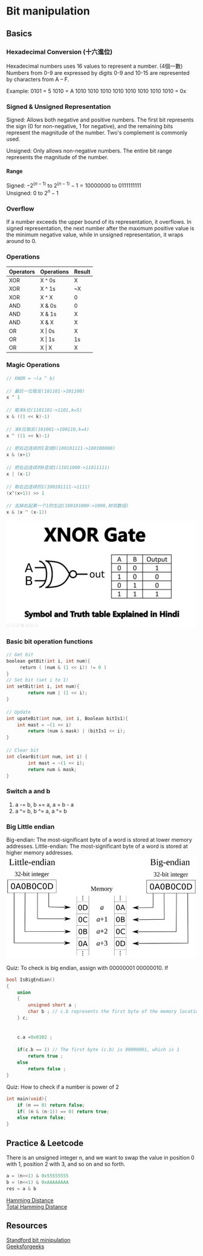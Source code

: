 # Bit manipulation

## Basics
### Hexadecimal Conversion (十六進位)
Hexadecimal numbers uses 16 values to represent a number. (4個一數) Numbers from 0-9 are expressed by digits 0-9 and 10-15 are represented by characters from A – F.

Example: 
0101 = 5
1010 = A
1010 1010 1010 1010 1010 1010 1010 1010 = 0x
### Signed & Unsigned Representation
Signed: Allows both negative and positive numbers. The first bit represents the sign (0 for non-negative, 1 for negative), and the remaining bits represent the magnitude of the number. Two's complement is commonly used.

Unsigned: Only allows non-negative numbers. The entire bit range represents the magnitude of the number.

#### Range
Signed: $-2^{(n-1)} \text{ to } 2^{(n-1)} - 1 = 10000000 \text{ to } 0111111111$ <br>
Unsigned: $0 \text{ to } 2^n - 1$

### Overflow 
If a number exceeds the upper bound of its representation, it overflows. In signed representation, the next number after the maximum positive value is the minimum negative value, while in unsigned representation, it wraps around to 0.

### Operations
| Operators | Operations | Result |
|-----------|------------|--------|
| XOR       | X ^ 0s     | X      |
| XOR       | X ^ 1s     | ~X     |
| XOR       | X ^ X      | 0      |
| AND       | X & 0s     | 0      |
| AND       | X & 1s     | X      |
| AND       | X & X      | X      |
| OR        | X \| 0s    | X      |
| OR        | X \| 1s    | 1s     |
| OR        | X \| X     | X      |

### Magic Operations
```c
// XNOR = ~(a ^ b)

// 最后一位取反(101101->101100)                                
x ^ 1

// 取末k位(1101101->1101,k=5)
x & ((1 << k)-1)

// 末k位取反(101001->100110,k=4)                        
x ^ ((1 << k)-1)

// 把右边连续的1变成0(100101111->100100000)               
x & (x+1)

// 把右边连续的0变成1(11011000->11011111)
x | (x-1)

// 取右边连续的1(100101111->1111)                        
(x^(x+1)) >> 1

// 去掉右起第一个1的左边(100101000->1000,树状数组)
x & (x ^ (x-1))
```
![Untitled](./images/Untitled.png)

### Basic bit operation functions
```c
// Get bit
boolean getBit(int i, int num){
     return ( (num & (1 << i)) != 0 ) 
}
// Set bit (set i to 1)
int setBit(int i, int num){
		return num | (1 << i);
}

// Update
int upateBit(int num, int i, Boolean bitIs1){
    int mast = ~(1 << i)
		return (num & mask) | (bitIs1 << i); 
}

// Clear bit
int clearBit(int num, int i) {
		int mast = ~(1 << i);
		return num & mask;
}
```

### Switch a and b
1. a -= b, b += a, a = b - a
2. a ^= b, b ^= a, a ^= b

### Big Little endian
Big-endian: The most-significant byte of a word is stored at lower memory addresses.
Little-endian: The most-significant byte of a word is stored at higher memory addresses.
![](./images/endian.png)

Quiz: To check is big endian, assign with 00000001 00000010. If 
```cpp
bool IsBigEndian()
{
    union
    {
        unsigned short a ;
        char b ; // c.b represents the first byte of the memory location occupied by the union member c
    } c;


    c.a =0x0102 ;
    
	if(c.b == 1) // The first byte (c.b) is 00000001, which is 1
        return true ;
    else
        return false ;
}
```
Quiz: How to check if a number is power of 2
```cpp
int main(void){
	if (n == 0) return false;
	if( (n & (n-1)) == 0) return true;
	else return false;
}
```
## Practice & Leetcode
There is an unsigned integer n, and we want to swap the value in position 0 with 1, position 2 with 3, and so on and so forth. 

```cpp
a = (n>>1) & 0x55555555
b = (n<<1) & 0xAAAAAAAA
res = a & b
```
[Hamming Distance](https://leetcode.com/problems/bitwise-and-of-numbers-range/description/)<br>
[Total Hamming Distance](https://leetcode.com/problems/total-hamming-distance/description/)

## Resources
[Standford bit minipulation](https://www.notion.so/chentzj/Nvidia-Interview-Prepare-70951ba8d8c645de949d614f861be84c?pvs=4#1565d10885e945ceb4f9d322b6041c57)<br>
[Geeksforgeeks](https://www.geeksforgeeks.org/all-about-bit-manipulation/)